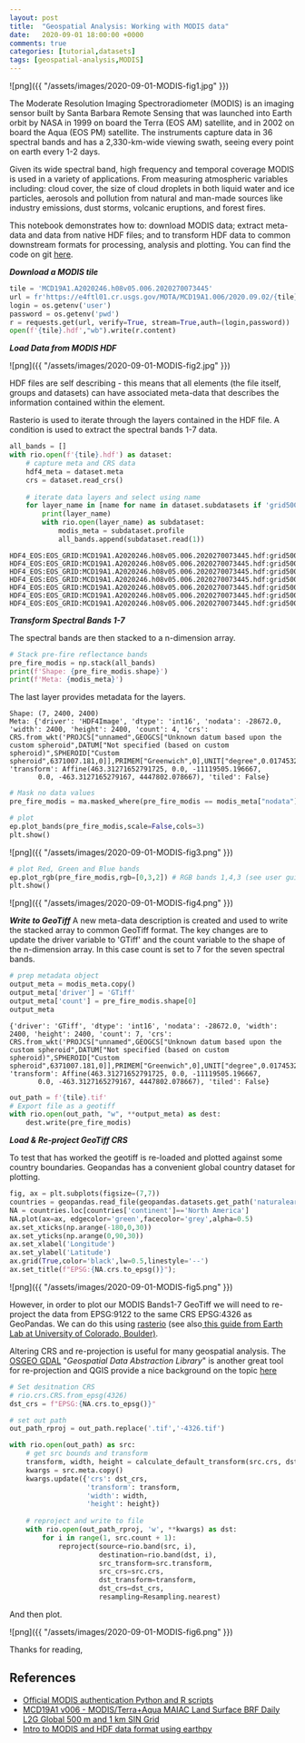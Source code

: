```yaml
---
layout: post
title:  "Geospatial Analysis: Working with MODIS data"
date:   2020-09-01 18:00:00 +0000
comments: true
categories: [tutorial,datasets]
tags: [geospatial-analysis,MODIS]
---
```

![png]({{ "/assets/images/2020-09-01-MODIS-fig1.jpg" }})


The Moderate Resolution Imaging Spectroradiometer (MODIS) is an imaging sensor built by Santa Barbara Remote Sensing that was launched into Earth orbit by NASA in 1999 on board the Terra (EOS AM) satellite, and in 2002 on board the Aqua (EOS PM) satellite. The instruments capture data in 36 spectral bands and has a 2,330-km-wide viewing swath, seeing every point on earth every 1-2 days.

Given its wide spectral band, high frequency and temporal coverage MODIS is used in a variety of applications. From measuring atmospheric variables including: cloud cover, the size of cloud droplets in both liquid water and ice particles, aerosols and pollution from natural and man-made sources like industry emissions, dust storms, volcanic eruptions, and forest fires.

This notebook demonstrates how to: download MODIS data; extract meta-data and data from native HDF files; and to transform HDF data to common downstream formats for processing, analysis and plotting. You can find the code on git [here](https://github.com/bpostance/training.data_engineering/blob/master/earth.observation/modis/00.ETL-MODIS.ipynb).


***Download a MODIS tile***

```python
tile = 'MCD19A1.A2020246.h08v05.006.2020270073445'
url = fr'https://e4ftl01.cr.usgs.gov/MOTA/MCD19A1.006/2020.09.02/{tile}.hdf'
login = os.getenv('user')
password = os.getenv('pwd')
r = requests.get(url, verify=True, stream=True,auth=(login,password))
open(f'{tile}.hdf',"wb").write(r.content)
```

***Load Data from MODIS HDF***

![png]({{ "/assets/images/2020-09-01-MODIS-fig2.jpg" }})

HDF files are self describing - this means that all elements (the file itself, groups and datasets) can have associated meta-data that describes the information contained within the element.

Rasterio is used to iterate through the layers contained in the HDF file. A condition is used to extract the spectral bands 1-7 data. 

```python
all_bands = []
with rio.open(f'{tile}.hdf') as dataset:
    # capture meta and CRS data
    hdf4_meta = dataset.meta 
    crs = dataset.read_crs()
    
    # iterate data layers and select using name
    for layer_name in [name for name in dataset.subdatasets if 'grid500m:Sur_refl_500m' in name]:
        print(layer_name)
        with rio.open(layer_name) as subdataset:
            modis_meta = subdataset.profile
            all_bands.append(subdataset.read(1))
```

	HDF4_EOS:EOS_GRID:MCD19A1.A2020246.h08v05.006.2020270073445.hdf:grid500m:Sur_refl_500m1
    HDF4_EOS:EOS_GRID:MCD19A1.A2020246.h08v05.006.2020270073445.hdf:grid500m:Sur_refl_500m2
    HDF4_EOS:EOS_GRID:MCD19A1.A2020246.h08v05.006.2020270073445.hdf:grid500m:Sur_refl_500m3
    HDF4_EOS:EOS_GRID:MCD19A1.A2020246.h08v05.006.2020270073445.hdf:grid500m:Sur_refl_500m4
    HDF4_EOS:EOS_GRID:MCD19A1.A2020246.h08v05.006.2020270073445.hdf:grid500m:Sur_refl_500m5
    HDF4_EOS:EOS_GRID:MCD19A1.A2020246.h08v05.006.2020270073445.hdf:grid500m:Sur_refl_500m6
    HDF4_EOS:EOS_GRID:MCD19A1.A2020246.h08v05.006.2020270073445.hdf:grid500m:Sur_refl_500m7
    

***Transform Spectral Bands 1-7***

The spectral bands are then stacked to a n-dimension array. 

```python
# Stack pre-fire reflectance bands
pre_fire_modis = np.stack(all_bands)
print(f'Shape: {pre_fire_modis.shape}')
print(f'Meta: {modis_meta}')
```
The last layer provides metadata for the layers.

    Shape: (7, 2400, 2400)
    Meta: {'driver': 'HDF4Image', 'dtype': 'int16', 'nodata': -28672.0, 'width': 2400, 'height': 2400, 'count': 4, 'crs': CRS.from_wkt('PROJCS["unnamed",GEOGCS["Unknown datum based upon the custom spheroid",DATUM["Not specified (based on custom spheroid)",SPHEROID["Custom spheroid",6371007.181,0]],PRIMEM["Greenwich",0],UNIT["degree",0.0174532925199433,AUTHORITY["EPSG","9122"]]],PROJECTION["Sinusoidal"],PARAMETER["longitude_of_center",0],PARAMETER["false_easting",0],PARAMETER["false_northing",0],UNIT["Meter",1],AXIS["Easting",EAST],AXIS["Northing",NORTH]]'), 'transform': Affine(463.31271652791725, 0.0, -11119505.196667,
           0.0, -463.3127165279167, 4447802.078667), 'tiled': False}
    


```python
# Mask no data values
pre_fire_modis = ma.masked_where(pre_fire_modis == modis_meta["nodata"], pre_fire_modis)
```


```python
# plot
ep.plot_bands(pre_fire_modis,scale=False,cols=3)
plt.show()
```


![png]({{ "/assets/images/2020-09-01-MODIS-fig3.png" }})



```python
# plot Red, Green and Blue bands
ep.plot_rgb(pre_fire_modis,rgb=[0,3,2]) # RGB bands 1,4,3 (see user guide)
plt.show()
```


![png]({{ "/assets/images/2020-09-01-MODIS-fig4.png" }})


***Write to GeoTiff***
A new meta-data description is created and used to write the stacked array to common GeoTiff format. The key changes are to update the driver variable to 'GTiff' and the count variable to the shape of the n-dimension array. In this case count is set to 7 for the seven spectral bands.

```python
# prep metadata object
output_meta = modis_meta.copy()
output_meta['driver'] = 'GTiff'
output_meta['count'] = pre_fire_modis.shape[0]
output_meta
```




    {'driver': 'GTiff', 'dtype': 'int16', 'nodata': -28672.0, 'width': 2400, 'height': 2400, 'count': 7, 'crs': CRS.from_wkt('PROJCS["unnamed",GEOGCS["Unknown datum based upon the custom spheroid",DATUM["Not specified (based on custom spheroid)",SPHEROID["Custom spheroid",6371007.181,0]],PRIMEM["Greenwich",0],UNIT["degree",0.0174532925199433,AUTHORITY["EPSG","9122"]]],PROJECTION["Sinusoidal"],PARAMETER["longitude_of_center",0],PARAMETER["false_easting",0],PARAMETER["false_northing",0],UNIT["Meter",1],AXIS["Easting",EAST],AXIS["Northing",NORTH]]'), 'transform': Affine(463.31271652791725, 0.0, -11119505.196667,
           0.0, -463.3127165279167, 4447802.078667), 'tiled': False}




```python
out_path = f'{tile}.tif'
# Export file as a geotiff
with rio.open(out_path, "w", **output_meta) as dest:
    dest.write(pre_fire_modis)
```

***Load & Re-project GeoTiff CRS***

To test that has worked the geotiff is re-loaded and plotted against some country boundaries. Geopandas has a convenient global country dataset for plotting.

```python
fig, ax = plt.subplots(figsize=(7,7))
countries = geopandas.read_file(geopandas.datasets.get_path('naturalearth_lowres'))
NA = countries.loc[countries['continent']=='North America']
NA.plot(ax=ax, edgecolor='green',facecolor='grey',alpha=0.5)
ax.set_xticks(np.arange(-180,0,30))
ax.set_yticks(np.arange(0,90,30))
ax.set_xlabel('Longitude')
ax.set_ylabel('Latitude')
ax.grid(True,color='black',lw=0.5,linestyle='--')
ax.set_title(f"EPSG:{NA.crs.to_epsg()}");
```

![png]({{ "/assets/images/2020-09-01-MODIS-fig5.png" }})

However, in order to plot our MODIS Bands1-7 GeoTiff we will need to re-project the data from EPSG:9122 to the same CRS EPSG:4326 as GeoPandas. We can do this using [rasterio](https://rasterio.readthedocs.io/en/latest/topics/reproject.html) (see also[ this guide from Earth Lab at University of Colorado, Boulder)](https://www.earthdatascience.org/courses/use-data-open-source-python/intro-raster-data-python/raster-data-processing/reproject-raster/).

Altering CRS and re-projection is useful for many geospatial analysis. The [OSGEO GDAL](https://gdal.org/) "*Geospatial Data Abstraction Library*" is another great tool for re-projection and QGIS provide a nice background on the topic [here](https://docs.qgis.org/3.10/en/docs/training_manual/vector_analysis/reproject_transform.html?highlight=reprojecting)


```python
# Set desitnation CRS
# rio.crs.CRS.from_epsg(4326)
dst_crs = f"EPSG:{NA.crs.to_epsg()}"

# set out path
out_path_rproj = out_path.replace('.tif','-4326.tif')

with rio.open(out_path) as src:
    # get src bounds and transform
    transform, width, height = calculate_default_transform(src.crs, dst_crs, src.width, src.height, *src.bounds)
    kwargs = src.meta.copy()
    kwargs.update({'crs': dst_crs,
                   'transform': transform,
                   'width': width,
                   'height': height})
    
    # reproject and write to file
    with rio.open(out_path_rproj, 'w', **kwargs) as dst:
        for i in range(1, src.count + 1):
            reproject(source=rio.band(src, i),
                      destination=rio.band(dst, i),
                      src_transform=src.transform,
                      src_crs=src.crs,
                      dst_transform=transform,
                      dst_crs=dst_crs,
                      resampling=Resampling.nearest)
```

And then plot.

![png]({{ "/assets/images/2020-09-01-MODIS-fig6.png" }})


Thanks for reading, 

References
-----
 - [Official MODIS authentication Python and R scripts](https://lpdaac.usgs.gov/tools/data-prep-scripts/)
 - [MCD19A1 v006 - MODIS/Terra+Aqua MAIAC Land Surface BRF Daily L2G Global 500 m and 1 km SIN Grid](https://lpdaac.usgs.gov/products/mcd19a1v006/)
 - [Intro to MODIS and HDF data format using earthpy](https://www.earthdatascience.org/courses/use-data-open-source-python/hierarchical-data-formats-hdf/intro-to-hdf4/)

